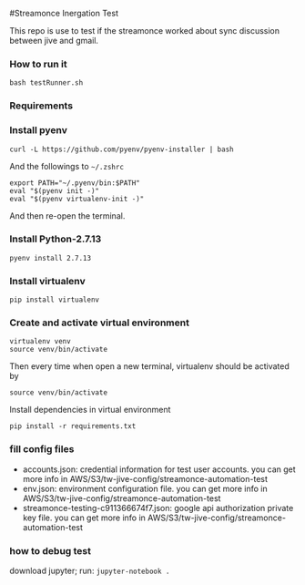 #Streamonce Inergation Test

This repo is use to test if the streamonce worked about sync discussion between jive and gmail.

### How to run it

```
bash testRunner.sh
```

### Requirements

### Install pyenv

```
curl -L https://github.com/pyenv/pyenv-installer | bash
```

And the followings to `~/.zshrc`

```
export PATH="~/.pyenv/bin:$PATH"
eval "$(pyenv init -)"
eval "$(pyenv virtualenv-init -)"
```

And then re-open the terminal.

### Install Python-2.7.13

```
pyenv install 2.7.13
```

### Install virtualenv
```
pip install virtualenv
```

### Create and activate virtual environment

```
virtualenv venv
source venv/bin/activate
```

Then every time when open a new terminal, virtualenv should be activated by
```
source venv/bin/activate
```

Install dependencies in virtual environment
```
pip install -r requirements.txt
```

### fill config files
* accounts.json: credential information for test user accounts. you can get more info in AWS/S3/tw-jive-config/streamonce-automation-test
* env.json: environment configuration file. you can get more info in AWS/S3/tw-jive-config/streamonce-automation-test
* streamonce-testing-c911366674f7.json: google api authorization private key file. you can get more info in AWS/S3/tw-jive-config/streamonce-automation-test

### how to debug test
download jupyter;
run:
```jupyter-notebook .```
